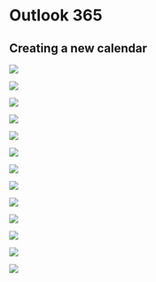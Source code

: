 # Outlook 365

## Creating a new calendar

![](/assets/outlook-calendar/01.png)

![](/assets/outlook-calendar/02.png)

![](/assets/outlook-calendar/03.png)

![](/assets/outlook-calendar/04.png)

![](/assets/outlook-calendar/05.png)

![](/assets/outlook-calendar/06.png)

![](/assets/outlook-calendar/07.png)

![](/assets/outlook-calendar/08.png)

![](/assets/outlook-calendar/09.png)

![](/assets/outlook-calendar/10.png)

![](/assets/outlook-calendar/11.png)

![](/assets/outlook-calendar/12.png)

![](/assets/outlook-calendar/13.png)













